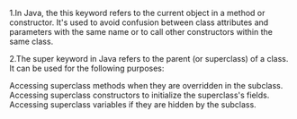 

1.In Java, the this keyword refers to the current object in a method or constructor. It's used to avoid confusion between class attributes and parameters with the same name or to call other constructors within the same class.


2.The super keyword in Java refers to the parent (or superclass) of a class. It can be used for the following purposes:

Accessing superclass methods when they are overridden in the subclass.
Accessing superclass constructors to initialize the superclass's fields.
Accessing superclass variables if they are hidden by the subclass.